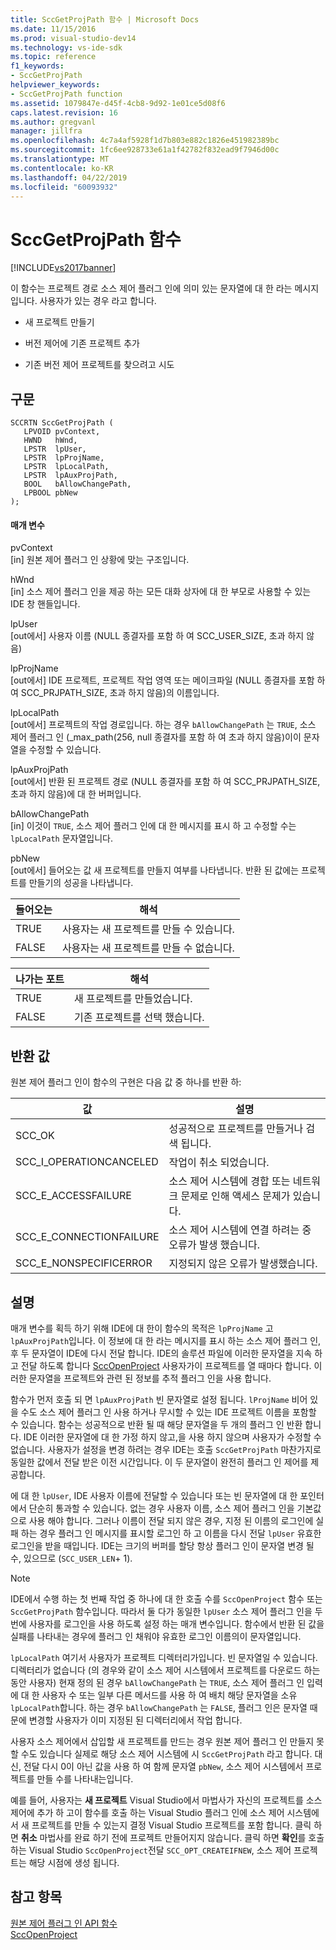 ```yaml
---
title: SccGetProjPath 함수 | Microsoft Docs
ms.date: 11/15/2016
ms.prod: visual-studio-dev14
ms.technology: vs-ide-sdk
ms.topic: reference
f1_keywords:
- SccGetProjPath
helpviewer_keywords:
- SccGetProjPath function
ms.assetid: 1079847e-d45f-4cb8-9d92-1e01ce5d08f6
caps.latest.revision: 16
ms.author: gregvanl
manager: jillfra
ms.openlocfilehash: 4c7a4af5928f1d7b803e882c1826e451982389bc
ms.sourcegitcommit: 1fc6ee928733e61a1f42782f832ead9f7946d00c
ms.translationtype: MT
ms.contentlocale: ko-KR
ms.lasthandoff: 04/22/2019
ms.locfileid: "60093932"
---
```

# <a name="sccgetprojpath-function"></a>SccGetProjPath 함수
[!INCLUDE[vs2017banner](../includes/vs2017banner.md)]

이 함수는 프로젝트 경로 소스 제어 플러그 인에 의미 있는 문자열에 대 한 라는 메시지입니다. 사용자가 있는 경우 라고 합니다.  
  
- 새 프로젝트 만들기  
  
- 버전 제어에 기존 프로젝트 추가  
  
- 기존 버전 제어 프로젝트를 찾으려고 시도  
  
## <a name="syntax"></a>구문  
  
```cpp#  
SCCRTN SccGetProjPath (  
   LPVOID pvContext,  
   HWND   hWnd,  
   LPSTR  lpUser,  
   LPSTR  lpProjName,  
   LPSTR  lpLocalPath,  
   LPSTR  lpAuxProjPath,  
   BOOL   bAllowChangePath,  
   LPBOOL pbNew  
);  
```  
  
#### <a name="parameters"></a>매개 변수  
 pvContext  
 [in] 원본 제어 플러그 인 상황에 맞는 구조입니다.  
  
 hWnd  
 [in] 소스 제어 플러그 인을 제공 하는 모든 대화 상자에 대 한 부모로 사용할 수 있는 IDE 창 핸들입니다.  
  
 lpUser  
 [out에서] 사용자 이름 (NULL 종결자를 포함 하 여 SCC_USER_SIZE, 초과 하지 않음)  
  
 lpProjName  
 [out에서] IDE 프로젝트, 프로젝트 작업 영역 또는 메이크파일 (NULL 종결자를 포함 하 여 SCC_PRJPATH_SIZE, 초과 하지 않음)의 이름입니다.  
  
 lpLocalPath  
 [out에서] 프로젝트의 작업 경로입니다. 하는 경우 `bAllowChangePath` 는 `TRUE`, 소스 제어 플러그 인 (_max_path(256, null 종결자를 포함 하 여 초과 하지 않음)이이 문자열을 수정할 수 있습니다.  
  
 lpAuxProjPath  
 [out에서] 반환 된 프로젝트 경로 (NULL 종결자를 포함 하 여 SCC_PRJPATH_SIZE, 초과 하지 않음)에 대 한 버퍼입니다.  
  
 bAllowChangePath  
 [in] 이것이 `TRUE`, 소스 제어 플러그 인에 대 한 메시지를 표시 하 고 수정할 수는 `lpLocalPath` 문자열입니다.  
  
 pbNew  
 [out에서] 들어오는 값 새 프로젝트를 만들지 여부를 나타냅니다. 반환 된 값에는 프로젝트를 만들기의 성공을 나타냅니다.  
  
|들어오는|해석|  
|--------------|--------------------|  
|TRUE|사용자는 새 프로젝트를 만들 수 있습니다.|  
|FALSE|사용자는 새 프로젝트를 만들 수 없습니다.|  
  
|나가는 포트|해석|  
|--------------|--------------------|  
|TRUE|새 프로젝트를 만들었습니다.|  
|FALSE|기존 프로젝트를 선택 했습니다.|  
  
## <a name="return-value"></a>반환 값  
 원본 제어 플러그 인이 함수의 구현은 다음 값 중 하나를 반환 하:  
  
|값|설명|  
|-----------|-----------------|  
|SCC_OK|성공적으로 프로젝트를 만들거나 검색 됩니다.|  
|SCC_I_OPERATIONCANCELED|작업이 취소 되었습니다.|  
|SCC_E_ACCESSFAILURE|소스 제어 시스템에 경합 또는 네트워크 문제로 인해 액세스 문제가 있습니다.|  
|SCC_E_CONNECTIONFAILURE|소스 제어 시스템에 연결 하려는 중 오류가 발생 했습니다.|  
|SCC_E_NONSPECIFICERROR|지정되지 않은 오류가 발생했습니다.|  
  
## <a name="remarks"></a>설명  
 매개 변수를 획득 하기 위해 IDE에 대 한이 함수의 목적은 `lpProjName` 고 `lpAuxProjPath`입니다. 이 정보에 대 한 라는 메시지를 표시 하는 소스 제어 플러그 인, 후 두 문자열이 IDE에 다시 전달 합니다. IDE의 솔루션 파일에 이러한 문자열을 지속 하 고 전달 하도록 합니다 [SccOpenProject](../extensibility/sccopenproject-function.md) 사용자가이 프로젝트를 열 때마다 합니다. 이러한 문자열을 프로젝트와 관련 된 정보를 추적 플러그 인을 사용 합니다.  
  
 함수가 먼저 호출 되 면 `lpAuxProjPath` 빈 문자열로 설정 됩니다. `lProjName` 비어 있을 수도 소스 제어 플러그 인 사용 하거나 무시할 수 있는 IDE 프로젝트 이름을 포함할 수 있습니다. 함수는 성공적으로 반환 될 때 해당 문자열을 두 개의 플러그 인 반환 합니다. IDE 이러한 문자열에 대 한 가정 하지 않고,을 사용 하지 않으며 사용자가 수정할 수 없습니다. 사용자가 설정을 변경 하려는 경우 IDE는 호출 `SccGetProjPath` 마찬가지로 동일한 값에서 전달 받은 이전 시간입니다. 이 두 문자열이 완전히 플러그 인 제어를 제공합니다.  
  
 에 대 한 `lpUser`, IDE 사용자 이름에 전달할 수 있습니다 또는 빈 문자열에 대 한 포인터에서 단순히 통과할 수 있습니다. 없는 경우 사용자 이름, 소스 제어 플러그 인을 기본값으로 사용 해야 합니다. 그러나 이름이 전달 되지 않은 경우, 지정 된 이름의 로그인에 실패 하는 경우 플러그 인 메시지를 표시할 로그인 하 고 이름을 다시 전달 `lpUser` 유효한 로그인을 받을 때입니다. IDE는 크기의 버퍼를 할당 항상 플러그 인이 문자열 변경 될 수, 있으므로 (`SCC_USER_LEN`+ 1).  
  
> [!NOTE]
>  IDE에서 수행 하는 첫 번째 작업 중 하나에 대 한 호출 수를 `SccOpenProject` 함수 또는 `SccGetProjPath` 함수입니다. 따라서 둘 다가 동일한 `lpUser` 소스 제어 플러그 인을 두 번에 사용자를 로그인을 사용 하도록 설정 하는 매개 변수입니다. 함수에서 반환 된 값을 실패를 나타내는 경우에 플러그 인 채워야 유효한 로그인 이름의이 문자열입니다.  
  
 `lpLocalPath` 여기서 사용자가 프로젝트 디렉터리가입니다. 빈 문자열일 수 있습니다. 디렉터리가 없습니다 (의 경우와 같이 소스 제어 시스템에서 프로젝트를 다운로드 하는 동안 사용자) 현재 정의 된 경우 `bAllowChangePath` 는 `TRUE`, 소스 제어 플러그 인 입력에 대 한 사용자 수 또는 일부 다른 메서드를 사용 하 여 배치 해당 문자열을 소유 `lpLocalPath`합니다. 하는 경우 `bAllowChangePath` 는 `FALSE`, 플러그 인은 문자열 때문에 변경할 사용자가 이미 지정된 된 디렉터리에서 작업 합니다.  
  
 사용자 소스 제어에서 삽입할 새 프로젝트를 만드는 경우 원본 제어 플러그 인 만들지 못할 수도 있습니다 실제로 해당 소스 제어 시스템에 시 `SccGetProjPath` 라고 합니다. 대신, 전달 다시 0이 아닌 값을 사용 하 여 함께 문자열 `pbNew`, 소스 제어 시스템에서 프로젝트를 만들 수를 나타내는입니다.  
  
 예를 들어, 사용자는 **새 프로젝트** Visual Studio에서 마법사가 자신의 프로젝트를 소스 제어에 추가 하 고이 함수를 호출 하는 Visual Studio 플러그 인에 소스 제어 시스템에서 새 프로젝트를 만들 수 있는지 결정 Visual Studio 프로젝트를 포함 합니다. 클릭 하면 **취소** 마법사를 완료 하기 전에 프로젝트 만들어지지 않습니다. 클릭 하면 **확인**를 호출 하는 Visual Studio `SccOpenProject`전달 `SCC_OPT_CREATEIFNEW`, 소스 제어 프로젝트는 해당 시점에 생성 됩니다.  
  
## <a name="see-also"></a>참고 항목  
 [원본 제어 플러그 인 API 함수](../extensibility/source-control-plug-in-api-functions.md)   
 [SccOpenProject](../extensibility/sccopenproject-function.md)
